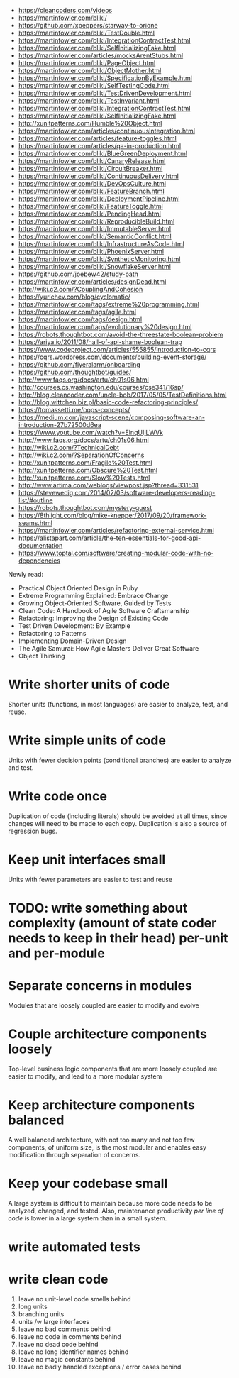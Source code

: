 - https://cleancoders.com/videos
- https://martinfowler.com/bliki/
- https://github.com/xpeppers/starway-to-orione
- https://martinfowler.com/bliki/TestDouble.html
- https://martinfowler.com/bliki/IntegrationContractTest.html
- https://martinfowler.com/bliki/SelfInitializingFake.html
- https://martinfowler.com/articles/mocksArentStubs.html
- https://martinfowler.com/bliki/PageObject.html
- https://martinfowler.com/bliki/ObjectMother.html
- https://martinfowler.com/bliki/SpecificationByExample.html
- https://martinfowler.com/bliki/SelfTestingCode.html
- https://martinfowler.com/bliki/TestDrivenDevelopment.html
- https://martinfowler.com/bliki/TestInvariant.html
- https://martinfowler.com/bliki/IntegrationContractTest.html
- https://martinfowler.com/bliki/SelfInitializingFake.html
- http://xunitpatterns.com/Humble%20Object.html
- https://martinfowler.com/articles/continuousIntegration.html
- https://martinfowler.com/articles/feature-toggles.html
- https://martinfowler.com/articles/qa-in-production.html
- https://martinfowler.com/bliki/BlueGreenDeployment.html
- https://martinfowler.com/bliki/CanaryRelease.html
- https://martinfowler.com/bliki/CircuitBreaker.html
- https://martinfowler.com/bliki/ContinuousDelivery.html
- https://martinfowler.com/bliki/DevOpsCulture.html
- https://martinfowler.com/bliki/FeatureBranch.html
- https://martinfowler.com/bliki/DeploymentPipeline.html
- https://martinfowler.com/bliki/FeatureToggle.html
- https://martinfowler.com/bliki/PendingHead.html
- https://martinfowler.com/bliki/ReproducibleBuild.html
- https://martinfowler.com/bliki/ImmutableServer.html
- https://martinfowler.com/bliki/SemanticConflict.html
- https://martinfowler.com/bliki/InfrastructureAsCode.html
- https://martinfowler.com/bliki/PhoenixServer.html
- https://martinfowler.com/bliki/SyntheticMonitoring.html
- https://martinfowler.com/bliki/SnowflakeServer.html
- https://github.com/joebew42/study-path
- https://martinfowler.com/articles/designDead.html
- http://wiki.c2.com/?CouplingAndCohesion
- https://yurichev.com/blog/cyclomatic/
- https://martinfowler.com/tags/extreme%20programming.html
- https://martinfowler.com/tags/agile.html
- https://martinfowler.com/tags/design.html
- https://martinfowler.com/tags/evolutionary%20design.html
- https://robots.thoughtbot.com/avoid-the-threestate-boolean-problem
- https://ariya.io/2011/08/hall-of-api-shame-boolean-trap
- https://www.codeproject.com/articles/555855/introduction-to-cqrs
- https://cqrs.wordpress.com/documents/building-event-storage/
- https://github.com/flyeralarm/onboarding
- https://github.com/thoughtbot/guides/
- http://www.faqs.org/docs/artu/ch01s06.html
- http://courses.cs.washington.edu/courses/cse341/16sp/
- http://blog.cleancoder.com/uncle-bob/2017/05/05/TestDefinitions.html
- http://blog.wittchen.biz.pl/basic-code-refactoring-principles/
- https://tomassetti.me/oops-concepts/
- https://medium.com/javascript-scene/composing-software-an-introduction-27b72500d6ea
- https://www.youtube.com/watch?v=ElnqUIjLWVk
- http://www.faqs.org/docs/artu/ch01s06.html
- http://wiki.c2.com/?TechnicalDebt
- http://wiki.c2.com/?SeparationOfConcerns
- http://xunitpatterns.com/Fragile%20Test.html
- http://xunitpatterns.com/Obscure%20Test.html
- http://xunitpatterns.com/Slow%20Tests.html
- http://www.artima.com/weblogs/viewpost.jsp?thread=331531
- https://stevewedig.com/2014/02/03/software-developers-reading-list/#outline
- https://robots.thoughtbot.com/mystery-guest
- https://8thlight.com/blog/mike-knepper/2017/09/20/framework-seams.html
- https://martinfowler.com/articles/refactoring-external-service.html
- https://alistapart.com/article/the-ten-essentials-for-good-api-documentation
- https://www.toptal.com/software/creating-modular-code-with-no-dependencies

Newly read:
- Practical Object Oriented Design in Ruby
- Extreme Programming Explained: Embrace Change
- Growing Object-Oriented Software, Guided by Tests
- Clean Code: A Handbook of Agile Software Craftsmanship
- Refactoring: Improving the Design of Existing Code
- Test Driven Development: By Example
- Refactoring to Patterns
- Implementing Domain-Driven Design
- The Agile Samurai: How Agile Masters Deliver Great Software
- Object Thinking


# Write shorter units of code

Shorter units (functions, in most languages) are easier to analyze, test, and reuse.

# Write simple units of code

Units with fewer decision points (conditional branches) are easier to analyze and test.

# Write code once

Duplication of code (including literals) should be avoided at all times, since changes will need to be made to each copy. Duplication is also a source of regression bugs.

# Keep unit interfaces small

Units with fewer parameters are easier to test and reuse

# TODO: write something about complexity (amount of state coder needs to keep in their head) per-unit and per-module

# Separate concerns in modules

Modules that are loosely coupled are easier to modify and evolve

# Couple architecture components loosely

Top-level business logic components that are more loosely coupled are easier to modify, and lead to a more modular system

# Keep architecture components balanced

A well balanced architecture, with not too many and not too few components, of uniform size, is the most modular and enables easy modification through separation of concerns.

# Keep your codebase small

A large system is difficult to maintain because more code needs to be analyzed, changed, and tested. Also, maintenance productivity _per line of code_ is lower in a large system than in a small system.

# write automated tests

# write clean code

1. leave no unit-level code smells behind
  1. long units
  2. branching units
  3. units /w large interfaces
2. leave no bad comments behind
3. leave no code in comments behind
4. leave no dead code behind
5. leave no long identifier names behind
6. leave no magic constants behind
7. leave no badly handled exceptions / error cases behind
